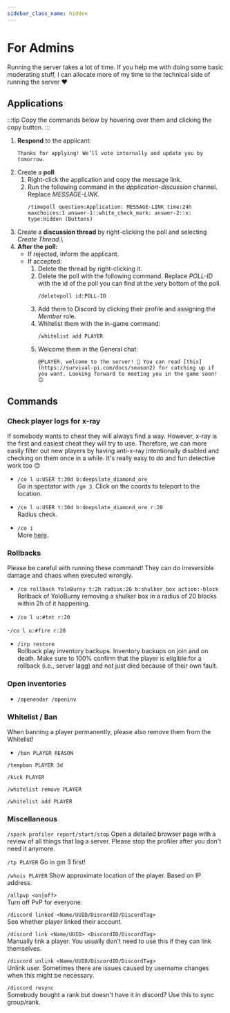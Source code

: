 ```yaml
---
sidebar_class_name: hidden
---
```


# For Admins

Running the server takes a lot of time. If you help me with doing some basic moderating stuff, I can allocate more of my time to the technical side of running the server ❤️

## Applications

:::tip
Copy the commands below by hovering over them and clicking the copy button.
:::

1. **Respond** to the applicant:
    ```
    Thanks for applying! We’ll vote internally and update you by tomorrow.
    ```
2. Create a **poll**:
    1. Right-click the application and copy the message link.
    2. Run the following command in the *application-discussion* channel. Replace *MESSAGE-LINK*.
        ```
        /timepoll question:Application: MESSAGE-LINK time:24h maxchoices:1 answer-1::white_check_mark: answer-2::x: type:Hidden (Buttons)
        ```
3. Create a **discussion thread** by right-clicking the poll and selecting *Create Thread*.\
4. **After the poll:**
    - If rejected, inform the applicant.
    - If accepted:
        1. Delete the thread by right-clicking it.
        2. Delete the poll with the following command. Replace *POLL-ID* with the id of the poll you can find at the very bottom of the poll.
            ```
            /deletepoll id:POLL-ID
            ```
        3. Add them to Discord by clicking their profile and assigning the *Member* role.
        4. Whitelist them with the in-game command: 
            ```
            /whitelist add PLAYER
            ```
        5. Welcome them in the General chat:
            ```
            @PLAYER, welcome to the server! 🥳 You can read [this](https://survival-pi.com/docs/season2) for catching up if you want. Looking forward to meeting you in the game soon! 😊
            ```

## Commands

### Check player logs for x-ray

If somebody wants to cheat they will always find a way. However, x-ray is the first and easiest cheat they will try to use. Therefore, we can more easily filter out new players by having anti-x-ray intentionally disabled and checking on them once in a while. It's really easy to do and fun detective work too 😊

- `/co l u:USER t:30d b:deepslate_diamond_ore`\
Go in spectator with `/gm 3`. Click on the coords to teleport to the location.

- `/co l u:USER t:30d b:deepslate_diamond_ore r:20`\
Radius check.

- `/co i`\
More [here](./Features/coreprotect.md).

### Rollbacks

Please be careful with running these command! They can do irreversible damage and chaos when executed wrongly.

- `/co rollback YoloBurny t:2h radius:20 b:shulker_box action:-block`\
Rollback of YoloBurny removing a shulker box in a radius of 20 blocks within 2h of it happening.

- `/co l u:#tnt r:20`

-`/co l u:#fire r:20`

- `/irp restore`\
Rollback play inventory backups. Inventory backups on join and on death. Make sure to 100% confirm that the player is eligible for a rollback (i.e., server lagg) and not just died because of their own fault.


### Open inventories

- `/openender /openinv`

### Whitelist / Ban

When banning a player permanently, please also remove them from the Whitelist!

- `/ban PLAYER REASON`

`/tempban PLAYER 3d`

`/kick PLAYER`

`/whitelist remove PLAYER`

`/whitelist add PLAYER`

### Miscellaneous

`/spark profiler report/start/stop` Open a detailed browser page with a review of all things that lag a server. Please stop the profiler after you don't need it anymore.

`/tp PLAYER` Go in gm 3 first! 

`/whois PLAYER` Show approximate location of the player. Based on IP address.

`/allpvp <on|off>`\
Turn off PvP for everyone.

`/discord linked <Name/UUID/DiscordID/DiscordTag>`\
See whether player linked their account.

`/discord link <Name/UUID> <DiscordID/DiscordTag>`\
Manually link a player. You usually don't need to use this if they can link themselves.

`/discord unlink <Name/UUID/DiscordID/DiscordTag>`\
Unlink user. Sometimes there are issues caused by username changes when this might be necessary.

`/discord resync`\
Somebody bought a rank but doesn't have it in discord? Use this to sync group/rank.